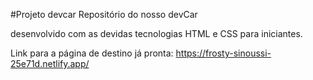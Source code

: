 #Projeto devcar
Repositório do nosso devCar 

desenvolvido com as devidas tecnologias HTML e CSS para iniciantes.

Link para a página de destino já pronta:
https://frosty-sinoussi-25e71d.netlify.app/
